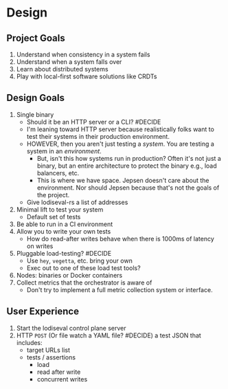 # Design

## Project Goals

1. Understand when consistency in a system fails
1. Understand when a system falls over
1. Learn about distributed systems
1. Play with local-first software solutions like CRDTs

## Design Goals

1. Single binary
    - Should it be an HTTP server or a CLI? #DECIDE
    - I'm leaning toward HTTP server because realistically folks want to test their
    systems in their production environment.
    - HOWEVER, then you aren't just testing a _system_. You are testing a system in an _environment_.
        - But, isn't this how systems run in production? Often it's not just a
        binary, but an entire architecture to protect the binary e.g., load balancers, etc.
        - This is where we have space. Jepsen doesn't care about the environment.
        Nor should Jepsen because that's not the goals of the project.
    - Give lodiseval-rs a list of addresses
1. Minimal lift to test your system
    - Default set of tests
1. Be able to run in a CI environment
1. Allow you to write your own tests
    - How do read-after writes behave when there is 1000ms of latency on writes
1. Pluggable load-testing? #DECIDE
    - Use `hey`, `vegetta`, etc. bring your own
    - Exec out to one of these load test tools?
1. Nodes: binaries or Docker containers
1. Collect metrics that the orchestrator is aware of
    - Don't try to implement a full metric collection system or interface.

## User Experience

1. Start the lodiseval control plane server
1. HTTP `POST` (Or file watch a YAML file? #DECIDE) a test JSON that includes:
    - target URLs list
    - tests / assertions
        - load
        - read after write
        - concurrent writes
